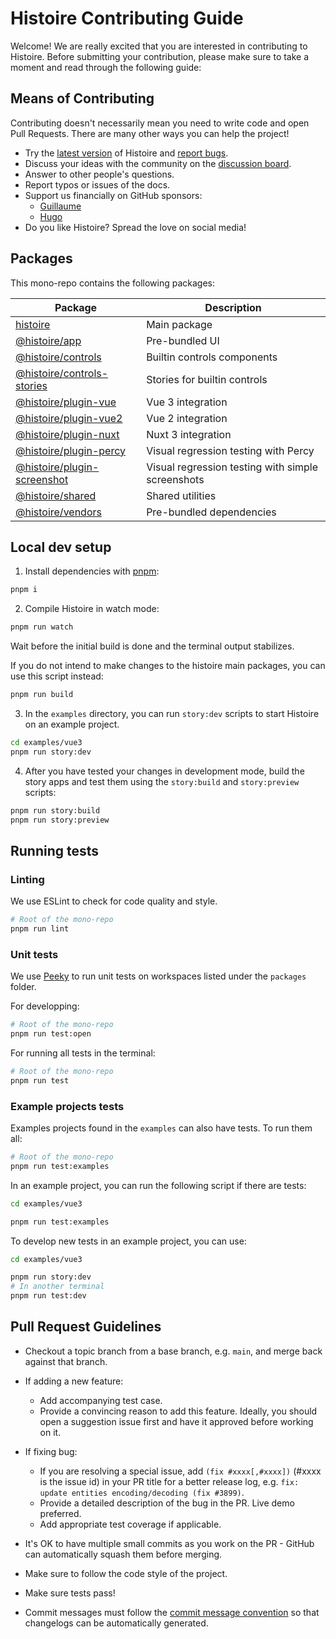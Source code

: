 # Histoire Contributing Guide

Welcome! We are really excited that you are interested in contributing to Histoire. Before submitting your contribution, please make sure to take a moment and read through the following guide:

## Means of Contributing

Contributing doesn't necessarily mean you need to write code and open Pull Requests. There are many other ways you can help the project!

- Try the [latest version](https://github.com/histoire-dev/histoire/releases) of Histoire and [report bugs](https://github.com/histoire-dev/histoire/issues/new?assignees=&labels=to+triage&template=bug-report.yml).
- Discuss your ideas with the community on the [discussion board](https://github.com/histoire-dev/histoire/discussions).
- Answer to other people's questions.
- Report typos or issues of the docs.
- Support us financially on GitHub sponsors:
  - [Guillaume](https://github.com/sponsors/Akryum)
  - [Hugo](https://github.com/sponsors/hugoattal)
- Do you like Histoire? Spread the love on social media!

## Packages

This mono-repo contains the following packages:

| Package | Description |
| ------- | ----------- |
| [histoire](./packages/histoire) | Main package |
| [@histoire/app](./packages/histoire-app) | Pre-bundled UI |
| [@histoire/controls](./packages/histoire-controls) | Builtin controls components |
| [@histoire/controls-stories](./packages/histoire-controls) | Stories for builtin controls |
| [@histoire/plugin-vue](./packages/histoire-plugin-vue) | Vue 3 integration |
| [@histoire/plugin-vue2](./packages/histoire-plugin-vue) | Vue 2 integration |
| [@histoire/plugin-nuxt](./packages/histoire-plugin-nuxt) | Nuxt 3 integration |
| [@histoire/plugin-percy](./packages/histoire-plugin-percy) | Visual regression testing with Percy |
| [@histoire/plugin-screenshot](./packages/histoire-plugin-screenshot) | Visual regression testing with simple screenshots |
| [@histoire/shared](./packages/histoire-shared) | Shared utilities |
| [@histoire/vendors](./packages/histoire-vendors) | Pre-bundled dependencies |

## Local dev setup

1. Install dependencies with [pnpm](https://pnpm.io/):

```sh
pnpm i
```

2. Compile Histoire in watch mode:

```sh
pnpm run watch
```

Wait before the initial build is done and the terminal output stabilizes.

If you do not intend to make changes to the histoire main packages, you can use this script instead:

```sh
pnpm run build
```

3. In the `examples` directory, you can run `story:dev` scripts to start Histoire on an example project.

```sh
cd examples/vue3
pnpm run story:dev
```

4. After you have tested your changes in development mode, build the story apps and test them using the `story:build` and `story:preview` scripts:

```sh
pnpm run story:build
pnpm run story:preview
```

## Running tests

### Linting

We use ESLint to check for code quality and style.

```sh
# Root of the mono-repo
pnpm run lint
```

### Unit tests

We use [Peeky](https://peeky.dev/) to run unit tests on workspaces listed under the `packages` folder.

For developping:

```sh
# Root of the mono-repo
pnpm run test:open
```

For running all tests in the terminal:

```sh
# Root of the mono-repo
pnpm run test
```

### Example projects tests

Examples projects found in the `examples` can also have tests. To run them all:

```sh
# Root of the mono-repo
pnpm run test:examples
```

In an example project, you can run the following script if there are tests:

```sh
cd examples/vue3

pnpm run test:examples
```

To develop new tests in an example project, you can use:

```sh
cd examples/vue3

pnpm run story:dev
# In another terminal
pnpm run test:dev
```

## Pull Request Guidelines

- Checkout a topic branch from a base branch, e.g. `main`, and merge back against that branch.

- If adding a new feature:

  - Add accompanying test case.
  - Provide a convincing reason to add this feature. Ideally, you should open a suggestion issue first and have it approved before working on it.

- If fixing bug:

  - If you are resolving a special issue, add `(fix #xxxx[,#xxxx])` (#xxxx is the issue id) in your PR title for a better release log, e.g. `fix: update entities encoding/decoding (fix #3899)`.
  - Provide a detailed description of the bug in the PR. Live demo preferred.
  - Add appropriate test coverage if applicable.

- It's OK to have multiple small commits as you work on the PR - GitHub can automatically squash them before merging.

- Make sure to follow the code style of the project.

- Make sure tests pass!


- Commit messages must follow the [commit message convention](./.github/commit-convention.md) so that changelogs can be automatically generated.<!-- Commit messages are automatically validated before commit (by invoking [Git Hooks](https://git-scm.com/docs/githooks) via [yorkie](https://github.com/yyx990803/yorkie)). -->

<!--
- No need to worry about code style as long as you have installed the dev dependencies - modified files are automatically formatted with ESLint on commit (by invoking [Git Hooks](https://git-scm.com/docs/githooks) via [yorkie](https://github.com/yyx990803/yorkie)).
-->
